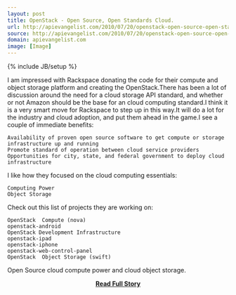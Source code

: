 ```yaml
---
layout: post
title: OpenStack - Open Source, Open Standards Cloud.
url: http://apievangelist.com/2010/07/20/openstack-open-source-open-standards-cloud/
source: http://apievangelist.com/2010/07/20/openstack-open-source-open-standards-cloud/
domain: apievangelist.com
image: [Image]
---
```

{% include JB/setup %}<p>I am impressed with Rackspace donating the code for their compute and object storage platform and creating the OpenStack.There has been a lot of discussion around the need for a cloud storage API standard, and whether or not Amazon should be the base for an cloud computing standard.I think it is a very smart move for Rackspace to step up in this way.It will do a lot for the industry and cloud adoption, and put them ahead in the game.I see a couple of immediate benefits:

	Availability of proven open source software to get compute or storage infrastructure up and running
	Promote standard of operation between cloud service providers
	Opportunities for city, state, and federal government to deploy cloud infrastructure

I like how they focused on the cloud computing essentials:

	Computing Power
	Object Storage

Check out this list of projects they are working on:

	OpenStack  Compute (nova)
	openstack-android
	OpenStack Development Infrastructure
	openstack-ipad
	openstack-iphone
	openstack-web-control-panel
	OpenStack  Object Storage (swift)

Open Source cloud compute power and cloud object storage.</p>
<center><p><a href="http://apievangelist.com/2010/07/20/openstack-open-source-open-standards-cloud/" style='padding:25px; font-sze:18px; font-weight: bold;'>Read Full Story</a></p></center>
